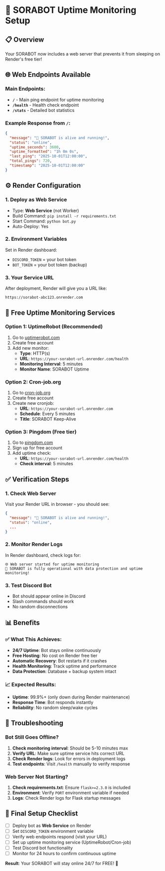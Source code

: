 # 🚀 SORABOT Uptime Monitoring Setup

## 📋 Overview
Your SORABOT now includes a web server that prevents it from sleeping on Render's free tier!

## 🌐 Web Endpoints Available

### Main Endpoints:
- **`/`** - Main ping endpoint for uptime monitoring
- **`/health`** - Health check endpoint  
- **`/stats`** - Detailed bot statistics

### Example Response from `/`:
```json
{
  "message": "🤖 SORABOT is alive and running!",
  "status": "online",
  "uptime_seconds": 3600,
  "uptime_formatted": "1h 0m 0s",
  "last_ping": "2025-10-01T12:00:00",
  "total_pings": 720,
  "timestamp": "2025-10-01T12:00:00"
}
```

## ⚙️ Render Configuration

### 1. Deploy as Web Service
- Type: **Web Service** (not Worker)
- Build Command: `pip install -r requirements.txt`
- Start Command: `python bot.py`
- Auto-Deploy: Yes

### 2. Environment Variables
Set in Render dashboard:
- `DISCORD_TOKEN` = your bot token
- `BOT_TOKEN` = your bot token (backup)

### 3. Your Service URL
After deployment, Render will give you a URL like:
```
https://sorabot-abc123.onrender.com
```

## 🔄 Free Uptime Monitoring Services

### Option 1: UptimeRobot (Recommended)
1. Go to [uptimerobot.com](https://uptimerobot.com)
2. Create free account
3. Add new monitor:
   - **Type**: HTTP(s)
   - **URL**: `https://your-sorabot-url.onrender.com/health`
   - **Monitoring Interval**: 5 minutes
   - **Monitor Name**: SORABOT Uptime

### Option 2: Cron-job.org
1. Go to [cron-job.org](https://cron-job.org)
2. Create free account
3. Create new cronjob:
   - **URL**: `https://your-sorabot-url.onrender.com`
   - **Schedule**: Every 5 minutes
   - **Title**: SORABOT Keep-Alive

### Option 3: Pingdom (Free tier)
1. Go to [pingdom.com](https://pingdom.com)
2. Sign up for free account
3. Add uptime check:
   - **URL**: `https://your-sorabot-url.onrender.com/health`
   - **Check interval**: 5 minutes

## ✅ Verification Steps

### 1. Check Web Server
Visit your Render URL in browser - you should see:
```json
{
  "message": "🤖 SORABOT is alive and running!",
  "status": "online",
  ...
}
```

### 2. Monitor Render Logs
In Render dashboard, check logs for:
```
🌐 Web server started for uptime monitoring
🚀 SORABOT is fully operational with data protection and uptime monitoring!
```

### 3. Test Discord Bot
- Bot should appear online in Discord
- Slash commands should work
- No random disconnections

## 📊 Benefits

### ✅ What This Achieves:
- **24/7 Uptime**: Bot stays online continuously
- **Free Hosting**: No cost on Render free tier
- **Automatic Recovery**: Bot restarts if it crashes
- **Health Monitoring**: Track uptime and performance
- **Data Protection**: Database + backup system intact

### 📈 Expected Results:
- **Uptime**: 99.9%+ (only down during Render maintenance)
- **Response Time**: Bot responds instantly
- **Reliability**: No random sleep/wake cycles

## 🔧 Troubleshooting

### Bot Still Goes Offline?
1. **Check monitoring interval**: Should be 5-10 minutes max
2. **Verify URL**: Make sure uptime service hits correct URL
3. **Check Render logs**: Look for errors in deployment logs
4. **Test endpoints**: Visit `/health` manually to verify response

### Web Server Not Starting?
1. **Check requirements.txt**: Ensure `flask>=2.3.0` is included
2. **Environment**: Verify `PORT` environment variable if needed
3. **Logs**: Check Render logs for Flask startup messages

## 🎯 Final Setup Checklist

- [ ] Deploy bot as **Web Service** on Render
- [ ] Set `DISCORD_TOKEN` environment variable
- [ ] Verify web endpoints respond (visit your URL)
- [ ] Set up uptime monitoring service (UptimeRobot/Cron-job)
- [ ] Test Discord bot functionality
- [ ] Monitor for 24 hours to confirm continuous uptime

**Result**: Your SORABOT will stay online 24/7 for FREE! 🎉